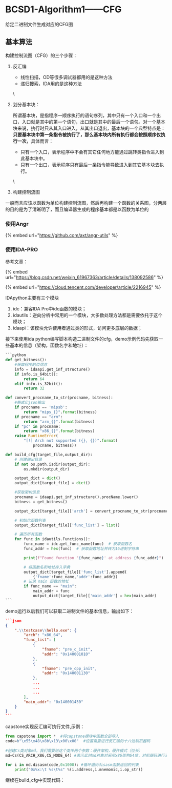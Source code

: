 # BCSD1-Algorithm1——CFG

给定二进制文件生成对应的CFG图

## 基本算法

构建控制流图（CFG）的三个步骤：

1.  反汇编

    * 线性扫描，OD等很多调试器都用的是这种方法
    * 递归搜索，IDA用的是这种方法



    \

2.  划分基本块：

    所谓基本块，是指程序—顺序执行的语句序列，其中只有一个入口和一个出口，入口就是其中的第—个语句，出口就是其中的最后一个语句。对一个基本块来说，执行时只从其入口进入，从其出口退出，基本块的一个典型特点是：**只要基本块中第一条指令被执行了，那么基本块内所有执行都会按照顺序仅执行一次**，具体而言：

    * 只有一个入口，表示程序中不会有其它任何地方能通过跳转类指令进入到此基本块中。
    * 只有一个出口，表示程序只有最后一条指令能导致进入到其它基本块去执行。

    \

3. 构建控制流图

一般而言应该以函数为单位构建控制流图，然后再构建一个函数的关系图，分两层的目的是为了清晰明了，而且编译器生成的程序基本都是以函数为单位的

### 使用Angr

{% embed url="https://github.com/axt/angr-utils" %}

### 使用IDA-PRO

参考文章：

{% embed url="https://blog.csdn.net/weixin_61967363/article/details/138092586" %}

{% embed url="https://cloud.tencent.com/developer/article/2216945" %}

IDApython主要有三个模块

1. idc：兼容IDA Pro中idc函数的模块；
2. idautils：逆向分析中常用的一个模块，大多数处理方法都是需要依托于这个模块；
3. idaapi：该模块允许使用者通过类的形式，访问更多底层的数据；

接下来使用ida python编写脚本构造二进制文件的cfg，demo示例代码先获取一些基本的信息（架构，函数名字和地址）：

````python
```python
def get_bitness():
    #获取程序的位信息
    info = idaapi.get_inf_structure()
    if info.is_64bit():
        return 64
    elif info.is_32bit():
        return 32

def convert_procname_to_str(procname, bitness):
    #格式化json输出
    if procname == 'mipsb':
        return "mips_{}".format(bitness)
    if procname == "arm":
        return "arm_{}".format(bitness)
    if "pc" in procname:
        return "x86_{}".format(bitness)
    raise RuntimeError(
        "[!] Arch not supported ({}, {})".format(
            procname, bitness))

def build_cfg(target_file,output_dir):
    # 创建输出目录
    if not os.path.isdir(output_dir):
        os.mkdir(output_dir)

    output_dict = dict()
    output_dict[target_file] = dict()

    #获取架构信息
    procname = idaapi.get_inf_structure().procName.lower() 
    bitness = get_bitness()

    output_dict[target_file]['arch'] = convert_procname_to_str(procname, bitness)

    # 初始化函数列表
    output_dict[target_file]['func_list'] = list()

    # 遍历所有函数
    for func in idautils.Functions():
        func_name = idc.get_func_name(func)  # 获取函数名
        func_addr = hex(func)  # 获取函数地址并转为16进制字符串

        print(f"Found function '{func_name}' at address {func_addr}")

        # 将函数名和地址存入字典
        output_dict[target_file]['func_list'].append(
            {'fname':func_name,'addr':func_addr})
        # 记录 main 函数的地址
        if func_name == "main":
            main_addr = func
            output_dict[target_file]['main_addr'] = hex(main_addr)
```
````



demo运行以后我们可以获取二进制文件的基本信息，输出如下：

````json
```json
{
    ".\\testcase\\hello.exe": {
        "arch": "x86_64",
        "func_list": [
            {
                "fname": "pre_c_init",
                "addr": "0x140001010"
            },
            {
                "fname": "pre_cpp_init",
                "addr": "0x140001130"
            },
            ...
            ...
            ...
        ],
        "main_addr": "0x140001450"
    }
}
```
````

capstone实现反汇编可执行文件,示例：

```python
from capstone import *  #将capstone模块中函数全部导入
code=b"\x55\x48\x8b\x13\x00\x00"  #设置需要进行反汇编的十六进制机器码
​
#创建Cs类对象md，我们需要给这个类传两个参数：硬件架构，硬件模式（位长）
md=Cs(CS_ARCH_X86,CS_MODE_64) #表示此时md对象对采用x86架构64位，对机器码进行汇编
​
for i in md.disasm(code,0x1000): #循环遍历disasm函数返回的列表
    print("0x%x:\t %s\t%s" %(i.address,i.mnemonic,i.op_str))
```

继续在build\_cfg中实现代码：

